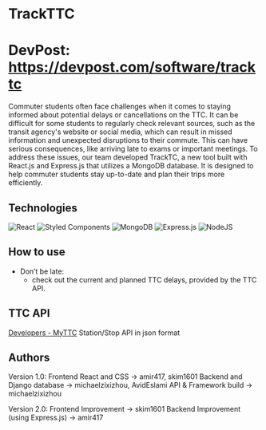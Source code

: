 # TrackTTC
# DevPost: https://devpost.com/software/tracktc
Commuter students often face challenges when it comes to staying informed about potential delays or cancellations on the TTC. It can be difficult for some students to regularly check relevant sources, such as the transit agency's website or social media, which can result in missed information and unexpected disruptions to their commute. This can have serious consequences, like arriving late to exams or important meetings. To address these issues, our team developed TrackTC, a new tool built with React.js and Express.js that utilizes a MongoDB database. It is designed to help commuter students stay up-to-date and plan their trips more efficiently.

## Technologies
![React](https://img.shields.io/badge/react-%2320232a.svg?style=for-the-badge&logo=react&logoColor=%2361DAFB)
![Styled Components](https://img.shields.io/badge/styled--components-DB7093?style=for-the-badge&logo=styled-components&logoColor=white)
![MongoDB](https://img.shields.io/badge/MongoDB-%234ea94b.svg?style=for-the-badge&logo=mongodb&logoColor=white)
![Express.js](https://img.shields.io/badge/express.js-%23404d59.svg?style=for-the-badge&logo=express&logoColor=%2361DAFB)
![NodeJS](https://img.shields.io/badge/node.js-6DA55F?style=for-the-badge&logo=node.js&logoColor=white)

## How to use
* Don’t be late:
	* check out the current and planned TTC delays, provided by the TTC API.
	
##  TTC API
[Developers - MyTTC](https://myttc.ca/developers) Station/Stop API in json format

## Authors
Version 1.0:
Frontend React and CSS -> amir417, skim1601
Backend and Django database  -> michaelzixizhou, AvidEslami
API & Framework build -> michaelzixizhou

Version 2.0:
Frontend Improvement -> skim1601
Backend Improvement (using Express.js) -> amir417

